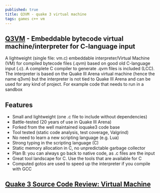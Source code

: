 ```yaml
---
published: true
title: Q3VM - quake 3 virtual machine
tags: games c++ vm
---
```

## [Q3VM](https://github.com/jnz/q3vm) - Embeddable bytecode virtual machine/interpreter for C-language input 

A lightweight (single file: vm.c) embeddable interpreter/Virtual Machine (VM) for compiled bytecode files (.qvm) based on good old C-language input (.c). A complete C compiler to generate .qvm files is included (LCC). The interpreter is based on the Quake III Arena virtual machine (hence the name q3vm) but the interpreter is not tied to Quake III Arena and can be used for any kind of project. For example code that needs to run in a sandbox

## Features
 - Small and lightweight (one .c file to include without dependencies)
 - Battle-tested (20 years of use in Quake III Arena)
 - Forked from the well maintained ioquake3 code base
 - Tool tested (static code analysis, test coverage, Valgrind)
 - No need to learn a new scripting language (e.g. Lua)
 - Strong typing in the scripting language (C)
 - Static memory allocation in C, no unpredictable garbage collector
 - Plan B: you can always go back to native code, as .c files are the input
 - Great tool landscape for C. Use the tools that are available for C
 - Computed gotos are used to speed up the interpreter if you compile with GCC
 
## [Quake 3 Source Code Review: Virtual Machine](http://fabiensanglard.net/quake3/qvm.php)